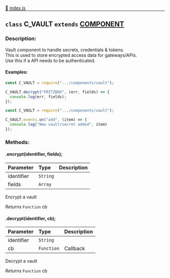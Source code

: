 <div class="mb-0">
    🔗 <a class="source-code" target="_blank"
        href="https://github.com/OpenHausIO/backend/blob/dev/components/devices/class.device.js">index.js</a>
</div>
<hr style="margin: 0 !important" />

<!-- CLASS -->

<!-- GENERAL -->
## `class` C_VAULT  `extends`  [COMPONENT](backend/system/component/class.component.js)  
### Description:

Vault component to handle secrets, credentials & tokens.<br />
This is used to store encrypted access data for gateways/APIs.<br />
Use this if a API needs to be authenticated.<br />
 
<!-- GENERAL -->

<!-- PARAMETER -->
<!-- PARAMETER -->

<!-- PROPERTIES -->
<!-- PROPERTIES -->

<!-- EVENTS -->
<!-- EVENTS -->

<!-- EXAMPLES -->
#### Examples:
        
```js
const C_VAULT = require(".../components/vault");

C_VAULT.decrypt("FRITZBOX", (err, fields) => {
  console.log(err, fields);
});
```

        
```js
const C_VAULT = require(".../components/vault");

C_VAULT.events.on("add", (item) => {
  console.log("New vault/secret added", item)
});
```
<!-- EXAMPLES -->

<!-- LINKS -->
<!-- LINKS -->

<!-- CLASS -->



<!-- METHODS -->
### Methods:
#### .encrypt(identifier, fields); 

| Parameter | Type       | Description    |
| :-------- | :--------- |:------------- |
| identifier | `String` |   |
| fields | `Array` |   |


Encrypt a vault


*Returns*  `Function`    cb 


<!-- LINKS -->
<!-- LINKS -->

#### .decrypt(identifier, cb); 

| Parameter | Type       | Description    |
| :-------- | :--------- |:------------- |
| identifier | `String` |   |
| cb | `Function` |  Callback |



Decrypt a vault


*Returns*  `Function`    cb 


<!-- LINKS -->
<!-- LINKS -->

<!-- METHODS -->